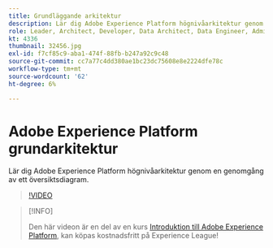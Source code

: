 ```yaml
---
title: Grundläggande arkitektur
description: Lär dig Adobe Experience Platform högnivåarkitektur genom en genomgång av ett översiktsdiagram.
role: Leader, Architect, Developer, Data Architect, Data Engineer, Admin, User
kt: 4336
thumbnail: 32456.jpg
exl-id: f7cf85c9-aba1-474f-88fb-b247a92c9c48
source-git-commit: cc7a77c4dd380ae1bc23dc75608e8e2224dfe78c
workflow-type: tm+mt
source-wordcount: '62'
ht-degree: 6%

---
```


# Adobe Experience Platform grundarkitektur

Lär dig Adobe Experience Platform högnivåarkitektur genom en genomgång av ett översiktsdiagram.

>[!VIDEO](https://video.tv.adobe.com/v/32456?quality=12&learn=on)

>[!INFO]
>
> Den här videon är en del av en kurs [Introduktion till Adobe Experience Platform](https://experienceleague.adobe.com/?recommended=ExperiencePlatform-U-1-2020.1), kan köpas kostnadsfritt på Experience League!


